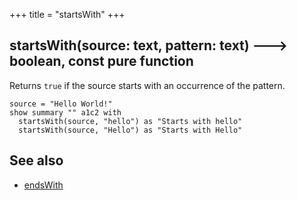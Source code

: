 +++
title = "startsWith"
+++

## startsWith(source: text, pattern: text) 🡒 boolean, const pure function

Returns `true` if the source starts with an occurrence of the pattern.

```envision
source = "Hello World!"
show summary "" a1c2 with
  startsWith(source, "hello") as "Starts with hello"
  startsWith(source, "Hello") as "Starts with Hello"
```

## See also

* [endsWith](../../def/endswith/)
